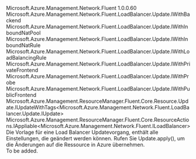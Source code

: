 <Type Name="IUpdate" FullName="Microsoft.Azure.Management.Network.Fluent.LoadBalancer.Update.IUpdate">
  <TypeSignature Language="C#" Value="public interface IUpdate : Microsoft.Azure.Management.Network.Fluent.LoadBalancer.Update.IWithBackend, Microsoft.Azure.Management.Network.Fluent.LoadBalancer.Update.IWithInboundNatPool, Microsoft.Azure.Management.Network.Fluent.LoadBalancer.Update.IWithInboundNatRule, Microsoft.Azure.Management.Network.Fluent.LoadBalancer.Update.IWithLoadBalancingRule, Microsoft.Azure.Management.Network.Fluent.LoadBalancer.Update.IWithPrivateFrontend, Microsoft.Azure.Management.Network.Fluent.LoadBalancer.Update.IWithProbe, Microsoft.Azure.Management.Network.Fluent.LoadBalancer.Update.IWithPublicFrontend, Microsoft.Azure.Management.ResourceManager.Fluent.Core.Resource.Update.IUpdateWithTags&lt;Microsoft.Azure.Management.Network.Fluent.LoadBalancer.Update.IUpdate&gt;, Microsoft.Azure.Management.ResourceManager.Fluent.Core.ResourceActions.IAppliable&lt;Microsoft.Azure.Management.Network.Fluent.ILoadBalancer&gt;" />
  <TypeSignature Language="ILAsm" Value=".class public interface auto ansi abstract IUpdate implements class Microsoft.Azure.Management.Network.Fluent.LoadBalancer.Update.IWithBackend, class Microsoft.Azure.Management.Network.Fluent.LoadBalancer.Update.IWithInboundNatPool, class Microsoft.Azure.Management.Network.Fluent.LoadBalancer.Update.IWithInboundNatRule, class Microsoft.Azure.Management.Network.Fluent.LoadBalancer.Update.IWithLoadBalancingRule, class Microsoft.Azure.Management.Network.Fluent.LoadBalancer.Update.IWithPrivateFrontend, class Microsoft.Azure.Management.Network.Fluent.LoadBalancer.Update.IWithProbe, class Microsoft.Azure.Management.Network.Fluent.LoadBalancer.Update.IWithPublicFrontend, class Microsoft.Azure.Management.ResourceManager.Fluent.Core.Resource.Update.IUpdateWithTags`1&lt;class Microsoft.Azure.Management.Network.Fluent.LoadBalancer.Update.IUpdate&gt;, class Microsoft.Azure.Management.ResourceManager.Fluent.Core.ResourceActions.IAppliable`1&lt;class Microsoft.Azure.Management.Network.Fluent.ILoadBalancer&gt;, class Microsoft.Azure.Management.ResourceManager.Fluent.Core.ResourceActions.IIndexable" />
  <TypeSignature Language="DocId" Value="T:Microsoft.Azure.Management.Network.Fluent.LoadBalancer.Update.IUpdate" />
  <TypeSignature Language="VB.NET" Value="Public Interface IUpdate&#xA;Implements IAppliable(Of ILoadBalancer), IUpdateWithTags(Of IUpdate), IWithBackend, IWithInboundNatPool, IWithInboundNatRule, IWithLoadBalancingRule, IWithPrivateFrontend, IWithProbe, IWithPublicFrontend" />
  <TypeSignature Language="F#" Value="type IUpdate = interface&#xA;    interface IAppliable&lt;ILoadBalancer&gt;&#xA;    interface IIndexable&#xA;    interface IUpdateWithTags&lt;IUpdate&gt;&#xA;    interface IWithProbe&#xA;    interface IWithBackend&#xA;    interface IWithLoadBalancingRule&#xA;    interface IWithPublicFrontend&#xA;    interface IWithPrivateFrontend&#xA;    interface IWithInboundNatRule&#xA;    interface IWithInboundNatPool" />
  <AssemblyInfo>
    <AssemblyName>Microsoft.Azure.Management.Network.Fluent</AssemblyName>
    <AssemblyVersion>1.0.0.60</AssemblyVersion>
  </AssemblyInfo>
  <Interfaces>
    <Interface>
      <InterfaceName>Microsoft.Azure.Management.Network.Fluent.LoadBalancer.Update.IWithBackend</InterfaceName>
    </Interface>
    <Interface>
      <InterfaceName>Microsoft.Azure.Management.Network.Fluent.LoadBalancer.Update.IWithInboundNatPool</InterfaceName>
    </Interface>
    <Interface>
      <InterfaceName>Microsoft.Azure.Management.Network.Fluent.LoadBalancer.Update.IWithInboundNatRule</InterfaceName>
    </Interface>
    <Interface>
      <InterfaceName>Microsoft.Azure.Management.Network.Fluent.LoadBalancer.Update.IWithLoadBalancingRule</InterfaceName>
    </Interface>
    <Interface>
      <InterfaceName>Microsoft.Azure.Management.Network.Fluent.LoadBalancer.Update.IWithPrivateFrontend</InterfaceName>
    </Interface>
    <Interface>
      <InterfaceName>Microsoft.Azure.Management.Network.Fluent.LoadBalancer.Update.IWithProbe</InterfaceName>
    </Interface>
    <Interface>
      <InterfaceName>Microsoft.Azure.Management.Network.Fluent.LoadBalancer.Update.IWithPublicFrontend</InterfaceName>
    </Interface>
    <Interface>
      <InterfaceName>Microsoft.Azure.Management.ResourceManager.Fluent.Core.Resource.Update.IUpdateWithTags&lt;Microsoft.Azure.Management.Network.Fluent.LoadBalancer.Update.IUpdate&gt;</InterfaceName>
    </Interface>
    <Interface>
      <InterfaceName>Microsoft.Azure.Management.ResourceManager.Fluent.Core.ResourceActions.IAppliable&lt;Microsoft.Azure.Management.Network.Fluent.ILoadBalancer&gt;</InterfaceName>
    </Interface>
  </Interfaces>
  <Docs>
    <summary>
            Die Vorlage für eine Load Balancer Updatevorgang, enthält alle Einstellungen, die geändert werden können.
            Rufen Sie Update.apply(), um die Änderungen auf die Ressource in Azure übernehmen.
            </summary>
    <remarks>To be added.</remarks>
  </Docs>
  <Members />
</Type>